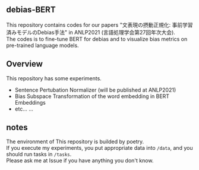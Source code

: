 debias-BERT
---

This repository contains codes for our papers "文表現の摂動正規化: 事前学習済みモデルのDebias手法" in ANLP2021 (言語処理学会第27回年次大会).  
The codes is to fine-tune BERT for debias and to visualize bias metrics on pre-trained language models.  

## Overview
This repository has some experiments.
* Sentence Pertubation Normalizer (will be published at ANLP2021)
* Bias Subspace Transformation of the word embedding in BERT Embeddings
* etc...
...

## notes
The environment of This repository is builded by poetry.  
If you execute my experiments, you put appropriate data into `/data`, and you should run tasks in `/tasks`.  
Please ask me at Issue if you have anything you don't know.  
